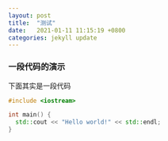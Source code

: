 ```yaml
---
layout: post
title:  "测试"
date:   2021-01-11 11:15:19 +0800
categories: jekyll update
---
```

### 一段代码的演示
下面其实是一段代码
```c++
#include <iostream>

int main() {
  std::cout << "Hello world!" << std::endl;
}
```
